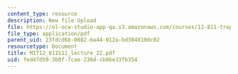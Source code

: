 ```yaml
---
content_type: resource
description: New file Upload
file: https://ol-ocw-studio-app-qa.s3.amazonaws.com/courses/12-811-tropical-meteorology-spring-2011/fed47d593b0f7cae236dcb86e33fb354_MIT12_811S11_lecture_22.pdf
file_type: application/pdf
parent_uid: 23fdcd6b-0082-ba44-012a-bd304810dc02
resourcetype: Document
title: MIT12_811S11_lecture_22.pdf
uid: fed47d59-3b0f-7cae-236d-cb86e33fb354
---
```

